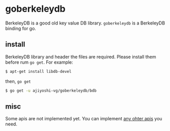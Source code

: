 
# goberkeleydb

BerkeleyDB is a good old key value DB library.
`goberkeleydb` is a BerkeleyDB binding for go. 

## install

BerkeleyDB library and header the files are required.
Please install them before rum `go get`.
For example:

```sh
$ apt-get install libdb-devel
```

then, `go get`

```sh
$ go get -u ajiyoshi-vg/goberkeleydb/bdb
```

## misc

Some apis are not implemented yet.
You can implement [any ohter apis](https://docs.oracle.com/cd/E17276_01/html/api_reference/C/index.html) you need.
